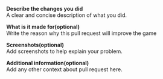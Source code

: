 **Describe the changes you did**  
A clear and concise description of what you did.

**What is it made for(optional)**  
Write the reason why this pull request will improve the game

**Screenshots(optional)**  
Add screenshots to help explain your problem.

**Additional information(optional)**  
Add any other context about pull request here.
